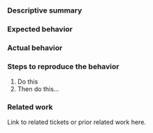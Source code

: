 ### Descriptive summary

### Expected behavior

### Actual behavior

### Steps to reproduce the behavior

1. Do this
1. Then do this...

### Related work

Link to related tickets or prior related work here.

